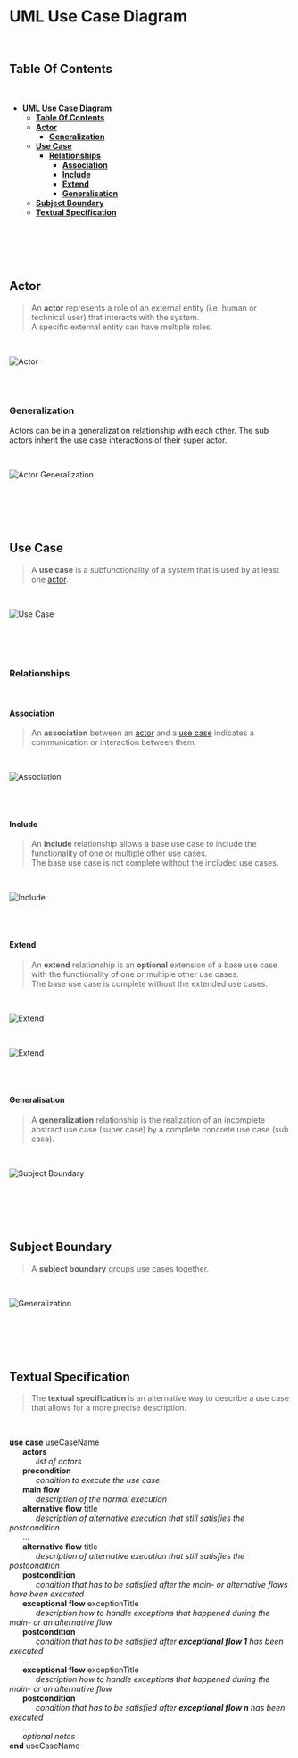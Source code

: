 # **UML Use Case Diagram**
<br>

## **Table Of Contents**
<br>

- [**UML Use Case Diagram**](#uml-use-case-diagram)
  - [**Table Of Contents**](#table-of-contents)
  - [**Actor**](#actor)
    - [**Generalization**](#generalization)
  - [**Use Case**](#use-case)
    - [**Relationships**](#relationships)
      - [**Association**](#association)
      - [**Include**](#include)
      - [**Extend**](#extend)
      - [**Generalisation**](#generalisation)
  - [**Subject Boundary**](#subject-boundary)
  - [**Textual Specification**](#textual-specification)

<br>
<br>
<br>
<br>

## **Actor**

> An **actor** represents a role of an external entity (i.e. human or technical user) that interacts with the system.  
> A specific external entity can have multiple roles. 

<br>

![Actor](./pictures/use-case-diagram/uml_use_case_diagram_actor.svg)

<br>
<br>

### **Generalization**

Actors can be in a generalization relationship with each other. The sub actors inherit the use case interactions of their super actor.

<br>

![Actor Generalization](./pictures/use-case-diagram/uml_use_case_diagram_actor_generalization.svg)

<br>
<br>
<br>
<br>

## **Use Case**

> A **use case** is a subfunctionality of a system that is used by at least one [actor](#actor).

<br>

![Use Case](./pictures/use-case-diagram/uml_use_case_diagram_use_case.svg)


<br>
<br>
<br>

### **Relationships**
<br>

#### **Association**

> An **association** between an [actor](./pictures/use-case-diagram/uml_use_case_diagram_actor.svg) and a [use case](./pictures/use-case-diagram/uml_use_case_diagram_use_case.svg) indicates a communication or interaction between them.

<br>

![Association](./pictures/use-case-diagram/uml_use_case_diagram_association.svg)

<br>
<br>

#### **Include**

> An **include** relationship allows a base use case to include the functionality of one or multiple other use cases.  
> The base use case is not complete without the included use cases.

<br>

![Include](./pictures/use-case-diagram/uml_use_case_diagram_include.svg)

<br>
<br>

#### **Extend**

> An **extend** relationship is an **optional** extension of a base use case with the functionality of one or multiple other use cases.  
> The base use case is complete without the extended use cases.

<br>

![Extend](./pictures/use-case-diagram/uml_use_case_diagram_extend_basic.svg)

<br>

![Extend](./pictures/use-case-diagram/uml_use_case_diagram_extend.svg)

<br>
<br>

#### **Generalisation**

> A **generalization** relationship is the realization of an incomplete abstract use case (super case) by a complete concrete use case (sub case).

<br>

![Subject Boundary](./pictures/use-case-diagram/uml_use_case_diagram_use_case_generalization.svg)

<br>
<br>
<br>
<br>

## **Subject Boundary**

> A **subject boundary** groups use cases together.

<br>

![Generalization](./pictures/use-case-diagram/uml_use_case_diagram_subject_boundary.svg)

<br>
<br>
<br>
<br>

## **Textual Specification**

> The **textual specification** is an alternative way to describe a use case that allows for a more precise description.

<br>

**use case** useCaseName  
&nbsp;&nbsp;&nbsp;&nbsp;&nbsp;&nbsp;**actors**  
&nbsp;&nbsp;&nbsp;&nbsp;&nbsp;&nbsp;&nbsp;&nbsp;&nbsp;&nbsp;&nbsp;&nbsp;*list of actors*   
&nbsp;&nbsp;&nbsp;&nbsp;&nbsp;&nbsp;**precondition**  
&nbsp;&nbsp;&nbsp;&nbsp;&nbsp;&nbsp;&nbsp;&nbsp;&nbsp;&nbsp;&nbsp;&nbsp;*condition to execute the use case*    
&nbsp;&nbsp;&nbsp;&nbsp;&nbsp;&nbsp;**main flow**  
&nbsp;&nbsp;&nbsp;&nbsp;&nbsp;&nbsp;&nbsp;&nbsp;&nbsp;&nbsp;&nbsp;&nbsp;*description of the normal execution*  
&nbsp;&nbsp;&nbsp;&nbsp;&nbsp;&nbsp;**alternative  flow** title  
&nbsp;&nbsp;&nbsp;&nbsp;&nbsp;&nbsp;&nbsp;&nbsp;&nbsp;&nbsp;&nbsp;&nbsp;*description of alternative execution that still satisfies the postcondition*  
&nbsp;&nbsp;&nbsp;&nbsp;&nbsp;&nbsp;...  
&nbsp;&nbsp;&nbsp;&nbsp;&nbsp;&nbsp;**alternative  flow** title  
&nbsp;&nbsp;&nbsp;&nbsp;&nbsp;&nbsp;&nbsp;&nbsp;&nbsp;&nbsp;&nbsp;&nbsp;*description of alternative execution that still satisfies the postcondition*  
&nbsp;&nbsp;&nbsp;&nbsp;&nbsp;&nbsp;**postcondition**  
&nbsp;&nbsp;&nbsp;&nbsp;&nbsp;&nbsp;&nbsp;&nbsp;&nbsp;&nbsp;&nbsp;&nbsp;*condition that has to be satisfied after the main- or alternative flows have been executed*  
&nbsp;&nbsp;&nbsp;&nbsp;&nbsp;&nbsp;**exceptional  flow** exceptionTitle  
&nbsp;&nbsp;&nbsp;&nbsp;&nbsp;&nbsp;&nbsp;&nbsp;&nbsp;&nbsp;&nbsp;&nbsp;*description how to handle exceptions that happened during the main- or an alternative flow*  
&nbsp;&nbsp;&nbsp;&nbsp;&nbsp;&nbsp;**postcondition**  
&nbsp;&nbsp;&nbsp;&nbsp;&nbsp;&nbsp;&nbsp;&nbsp;&nbsp;&nbsp;&nbsp;&nbsp;*condition that has to be satisfied after **exceptional flow 1** has been executed*  
&nbsp;&nbsp;&nbsp;&nbsp;&nbsp;&nbsp;...  
&nbsp;&nbsp;&nbsp;&nbsp;&nbsp;&nbsp;**exceptional  flow** exceptionTitle  
&nbsp;&nbsp;&nbsp;&nbsp;&nbsp;&nbsp;&nbsp;&nbsp;&nbsp;&nbsp;&nbsp;&nbsp;*description how to handle exceptions that happened during the main- or an alternative flow*  
&nbsp;&nbsp;&nbsp;&nbsp;&nbsp;&nbsp;**postcondition**  
&nbsp;&nbsp;&nbsp;&nbsp;&nbsp;&nbsp;&nbsp;&nbsp;&nbsp;&nbsp;&nbsp;&nbsp;*condition that has to be satisfied after **exceptional flow n** has been executed*  
&nbsp;&nbsp;&nbsp;&nbsp;&nbsp;&nbsp;...  
&nbsp;&nbsp;&nbsp;&nbsp;&nbsp;&nbsp;*optional notes*  
**end** useCaseName